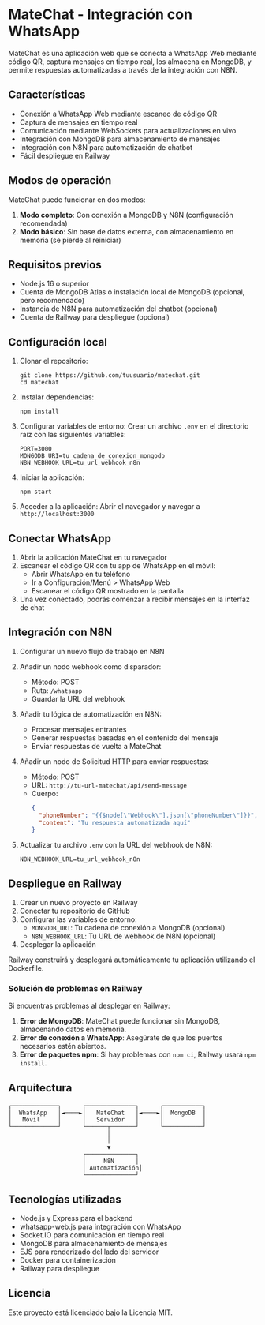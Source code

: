 # MateChat - Integración con WhatsApp

MateChat es una aplicación web que se conecta a WhatsApp Web mediante código QR, captura mensajes en tiempo real, los almacena en MongoDB, y permite respuestas automatizadas a través de la integración con N8N.

## Características

- Conexión a WhatsApp Web mediante escaneo de código QR
- Captura de mensajes en tiempo real
- Comunicación mediante WebSockets para actualizaciones en vivo
- Integración con MongoDB para almacenamiento de mensajes
- Integración con N8N para automatización de chatbot
- Fácil despliegue en Railway

## Modos de operación

MateChat puede funcionar en dos modos:

1. **Modo completo**: Con conexión a MongoDB y N8N (configuración recomendada)
2. **Modo básico**: Sin base de datos externa, con almacenamiento en memoria (se pierde al reiniciar)

## Requisitos previos

- Node.js 16 o superior
- Cuenta de MongoDB Atlas o instalación local de MongoDB (opcional, pero recomendado)
- Instancia de N8N para automatización del chatbot (opcional)
- Cuenta de Railway para despliegue (opcional)

## Configuración local

1. Clonar el repositorio:
   ```
   git clone https://github.com/tuusuario/matechat.git
   cd matechat
   ```

2. Instalar dependencias:
   ```
   npm install
   ```

3. Configurar variables de entorno:
   Crear un archivo `.env` en el directorio raíz con las siguientes variables:
   ```
   PORT=3000
   MONGODB_URI=tu_cadena_de_conexion_mongodb
   N8N_WEBHOOK_URL=tu_url_webhook_n8n
   ```

4. Iniciar la aplicación:
   ```
   npm start
   ```

5. Acceder a la aplicación:
   Abrir el navegador y navegar a `http://localhost:3000`

## Conectar WhatsApp

1. Abrir la aplicación MateChat en tu navegador
2. Escanear el código QR con tu app de WhatsApp en el móvil:
   - Abrir WhatsApp en tu teléfono
   - Ir a Configuración/Menú > WhatsApp Web
   - Escanear el código QR mostrado en la pantalla
3. Una vez conectado, podrás comenzar a recibir mensajes en la interfaz de chat

## Integración con N8N

1. Configurar un nuevo flujo de trabajo en N8N
2. Añadir un nodo webhook como disparador:
   - Método: POST
   - Ruta: `/whatsapp`
   - Guardar la URL del webhook

3. Añadir tu lógica de automatización en N8N:
   - Procesar mensajes entrantes
   - Generar respuestas basadas en el contenido del mensaje
   - Enviar respuestas de vuelta a MateChat

4. Añadir un nodo de Solicitud HTTP para enviar respuestas:
   - Método: POST
   - URL: `http://tu-url-matechat/api/send-message`
   - Cuerpo:
     ```json
     {
       "phoneNumber": "{{$node[\"Webhook\"].json[\"phoneNumber\"]}}",
       "content": "Tu respuesta automatizada aquí"
     }
     ```

5. Actualizar tu archivo `.env` con la URL del webhook de N8N:
   ```
   N8N_WEBHOOK_URL=tu_url_webhook_n8n
   ```

## Despliegue en Railway

1. Crear un nuevo proyecto en Railway
2. Conectar tu repositorio de GitHub
3. Configurar las variables de entorno:
   - `MONGODB_URI`: Tu cadena de conexión a MongoDB (opcional)
   - `N8N_WEBHOOK_URL`: Tu URL de webhook de N8N (opcional)
4. Desplegar la aplicación

Railway construirá y desplegará automáticamente tu aplicación utilizando el Dockerfile.

### Solución de problemas en Railway

Si encuentras problemas al desplegar en Railway:

1. **Error de MongoDB**: MateChat puede funcionar sin MongoDB, almacenando datos en memoria.
2. **Error de conexión a WhatsApp**: Asegúrate de que los puertos necesarios estén abiertos.
3. **Error de paquetes npm**: Si hay problemas con `npm ci`, Railway usará `npm install`.

## Arquitectura

```
┌─────────────┐      ┌──────────────┐      ┌───────────┐
│  WhatsApp   │◄────►│   MateChat   │◄────►│  MongoDB  │
│   Móvil     │      │   Servidor   │      │           │
└─────────────┘      └──────┬───────┘      └───────────┘
                            │
                            │
                            ▼
                     ┌──────────────┐
                     │     N8N      │
                     │ Automatización│
                     └──────────────┘
```

## Tecnologías utilizadas

- Node.js y Express para el backend
- whatsapp-web.js para integración con WhatsApp
- Socket.IO para comunicación en tiempo real
- MongoDB para almacenamiento de mensajes
- EJS para renderizado del lado del servidor
- Docker para containerización
- Railway para despliegue

## Licencia

Este proyecto está licenciado bajo la Licencia MIT.